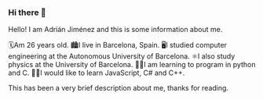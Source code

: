 ### Hi there 👋

Hello! I am Adrián Jiménez and this is some information about me.

🗓Am 26 years old.
🏙I live in Barcelona, ​​Spain.
🖥I studied computer engineering at the Autonomous University of Barcelona.
⚛I also study physics at the University of Barcelona.
🧑‍💻I am learning to program in python and C.
🧑‍🏫I would like to learn JavaScript, C# and C++.

This has been a very brief description about me, thanks for reading.
